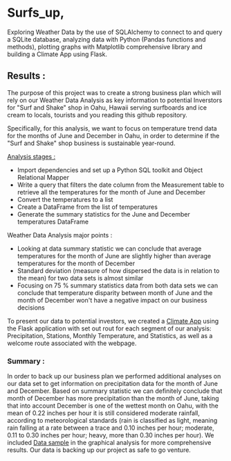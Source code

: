 # Surfs_up,
Exploring Weather Data by the use of SQLAlchemy to connect to and query a SQLite database, analyzing data with Python (Pandas functions and methods), plotting graphs with Matplotlib comprehensive library and building a Climate App using Flask.

## Results : 

The purpose of this project  was to create a strong business plan which will rely on our Weather Data Analysis as key information to potential Inverstors for "Surf and Shake" shop in Oahu, Hawaii serving surfboards and ice cream to locals, tourists and you reading this github repository.

Specifically, for this analysis, we want to focus on temperature trend data for the months of June and December in Oahu, in order to determine if the "Surf and Shake" shop business is sustainable year-round.

 [Analysis stages :](https://github.com/MilosPopov007/Surfs_up/blob/main/SurfsUp_Challenge.ipynb)
* Import dependencies and set up a Python SQL toolkit and Object Relational Mapper
* Write a query that filters the date column from the Measurement table to retrieve all the temperatures for the month of June and December
* Convert the temperatures to a list
* Create a DataFrame from the list of temperatures
* Generate the summary statistics for the June and December temperatures DataFrame

Weather Data Analysis major points :
* Looking at data summary statistic we can conclude that average temperatures for the  month of  June are slightly higher than average temperatures for the month of December
* Standard deviation (measure of how dispersed the data is in relation to the mean) for two data sets is almost similar
* Focusing on 75 % summary statistics data from both data sets we can conclude that temperature disparity between month of  June and the month of  December won't have a negative impact on our business decisions

To present our data to potential investors, we created a [Climate App](https://github.com/MilosPopov007/Surfs_up/blob/main/app.py) using the Flask application with set out rout for each segment of our analysis: Precipitation, Stations, Monthly Temperature, and Statistics, as well as a welcome route associated with the webpage.

### Summary : 
In order to back up our business plan we performed additional  analyses on our data set to get information on precipitation data for the month of June and December.
Based on summary statistic we can definitely conclude that month of December has more precipitation than the month of June, taking that into account December is one of  the wettest month on Oahu, with the mean of 0.22  inches per hour it is still considered moderate rainfall, according to meteorological standards (rain is classified as light, meaning rain falling at a rate between a trace and 0.10 inches per hour; moderate, 0.11 to 0.30 inches per hour; heavy, more than 0.30 inches per hour).
We included [Data sample](https://github.com/MilosPopov007/Surfs_up/blob/main/climate_analysis.ipynb) in the graphical analysis for more comprehensive results.
Our data is backing up our project as safe to go venture.



